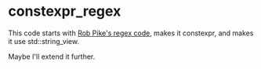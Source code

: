 # constexpr\_regex

This code starts with [Rob Pike's regex code]( https://www.cs.princeton.edu/courses/archive/spr09/cos333/beautiful.html), makes it constexpr, and makes it use std::string\_view.

Maybe I'll extend it further.


